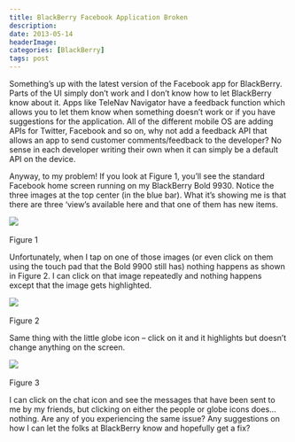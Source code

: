 ```yaml
---
title: BlackBerry Facebook Application Broken
description: 
date: 2013-05-14
headerImage: 
categories: [BlackBerry]
tags: post
---
```


Something’s up with the latest version of the Facebook app for BlackBerry. Parts of the UI simply don’t work and I don’t know how to let BlackBerry know about it. Apps like TeleNav Navigator have a feedback function which allows you to let them know when something doesn’t work or if you have suggestions for the application. All of the different mobile OS are adding APIs for Twitter, Facebook and so on, why not add a feedback API that allows an app to send customer comments/feedback to the developer? No sense in each developer writing their own when it can simply be a default API on the device.

Anyway, to my problem! If you look at Figure 1, you’ll see the standard Facebook home screen running on my BlackBerry Bold 9930. Notice the three images at the top center (in the blue bar). What it’s showing me is that there are three ‘view’s available here and that one of them has new items.

![](images/stories/2013/blackberry-facebook-1.png) 

Figure 1

Unfortunately, when I tap on one of those images (or even click on them using the touch pad that the Bold 9900 still has) nothing happens as shown in Figure 2. I can click on that image repeatedly and nothing happens except that the image gets highlighted.

![](images/stories/2013/blackberry-facebook-2.png) 

Figure 2

Same thing with the little globe icon – click on it and it highlights but doesn’t change anything on the screen.

![](images/stories/2013/blackberry-facebook-3.png) 

Figure 3

I can click on the chat icon and see the messages that have been sent to me by my friends, but clicking on either the people or globe icons does…nothing. Are any of you experiencing the same issue? Any suggestions on how I can let the folks at BlackBerry know and hopefully get a fix?